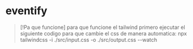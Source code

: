 # eventify
> [!Pa que funcione]
> para que funcione el tailwind primero ejecutar el siguiente codigo para que cambie el css de manera automatica:
npx tailwindcss -i ./src/input.css -o ./src/output.css --watch
